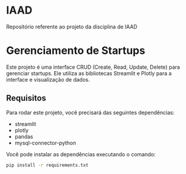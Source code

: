 # IAAD
Repositório referente ao projeto da disciplina de IAAD

# Gerenciamento de Startups

Este projeto é uma interface CRUD (Create, Read, Update, Delete) para gerenciar startups. 
Ele utiliza as bibliotecas Streamlit e Plotly para a interface e visualização de dados.

## Requisitos

Para rodar este projeto, você precisará das seguintes dependências:

- streamlit
- plotly
- pandas
- mysql-connector-python

Você pode instalar as dependências executando o comando:

```bash
pip install -r requirements.txt
